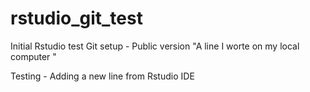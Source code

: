 # rstudio_git_test
Initial Rstudio test Git setup - Public version
"A line I worte on my local computer  " 

Testing - Adding a new line from Rstudio IDE